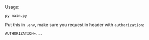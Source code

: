 Usage:
```
py main.py
```

Put this in `.env`, make sure you request in header with `authorization`:
```
AUTHORIZATION=...
```